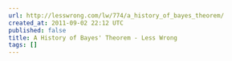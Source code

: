 ```yaml
---
url: http://lesswrong.com/lw/774/a_history_of_bayes_theorem/
created_at: 2011-09-02 22:12 UTC
published: false
title: A History of Bayes' Theorem - Less Wrong
tags: []
---
```



